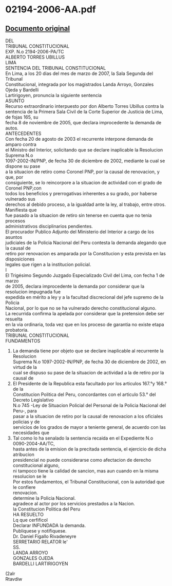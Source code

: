 
02194-2006-AA.pdf
=================
  
[Documento original](https://tc.gob.pe/jurisprudencia/2007/02194-2006-AA.pdf)  
---  
DEL  
TRIBUNAL CONSTITUCIONAL  
EXP. N.o 2194-2006-PA/TC  
ALBERTO TORRES UBILLUS  
LIMA  
SENTENCIA DEL TRIBUNAL CONSTITUCIONAL  
En Lima, a los 20 dias del mes de marzo de 2007, la Sala Segunda del Tribunal  
Constitucional, integrada por los magistrados Landa Arroyo, Gonzales Ojeda y Bardelli  
Lartirigoyen, pronuncia la siguiente sentencia  
ASUNTO  
Recurso extraordinario interpuesto por don Alberto Torres Ubillus contra la  
sentencia de la Primera Sala Civil de la Corte Superior de Justicia de Lima, de fojas 165, su  
fecha 8 de noviembre de 2005, que declara improcedente la demanda de autos.  
ANTECEDENTES  
Con fecha 20 de agosto de 2003 el recurrente interpone demanda de amparo contra  
el Ministro del Interior, solicitando que se declare inaplicable la Resolucion Suprema N.o  
1097-2002-IN/PNP, de fecha 30 de diciembre de 2002, mediante la cual se dispone su pase  
a la situacion de retiro como Coronel PNP, por la causal de renovacion, y que, por  
consiguiente, se lo reincorpore a la situacion de actividad con el grado de Coronel PNP,con  
todos los beneficios y prerrogativas inherentes a su grado, por haberse vulnerado sus  
derechos al debido proceso, a la igualdad ante la ley, al trabajo, entre otros. Manifiesta que  
fue pasado a la situacion de retiro sin tenerse en cuenta que no tenia procesos  
administrativos disciplinarios pendientes.  
El procurador Publico Adjunto del Ministerio del Interior a cargo de los asuntos  
judiciales de la Policia Nacional del Peru contesta la demanda alegando que la causal de  
retiro por renovacion es amparada por la Constitucion y esta prevista en las disposiciones  
legales que rigen a la institucion policial.  
I  
El Trigésimo Segundo Juzgado Especializado Civil del Lima, con fecha 1 de marzo  
de 2005, declara improcedente la demanda por considerar que la resolucion impugnada fue  
expedida en mérito a ley y a la facultad discrecional del jefe supremo de la Policia  
Nacional, por lo que no se ha vulnerado derecho constitucional alguno.  
La recurrida confirma la apelada por considerar que la pretension debe ser resuelta  
en la via ordinaria, toda vez que en los proceso de garantia no existe etapa probatoria.  
TRIBUNAL CONSTITUCIONAL  
FUNDAMENTOS  
1. La demanda tiene por objeto que se declare inaplicable al recurrente la Resolucion  
Suprema N.o 1097-2002-IN/PNP, de fecha 30 de diciembre de 2002, en virtud de la  
cual se dispuso su pase de la situacion de actividad a la de retiro por la causal de  
2. El Presidente de la Republica esta facultado por los articulos 167.°y 168.° de la  
Constitucion Politica del Peru, concordantes con el articulo 53.° del Decreto Legislativo  
N.o 745 -Ley de Situacion Policial del Personal de la Policia Nacional del Peru-, para  
pasar a la situacion de retiro por la causal de renovacion a los oficiales policias y de  
servicios de los grados de mayor a teniente general, de acuerdo con las necesidades que  
3. Tal como lo ha senalado la sentencia recaida en el Expediente N.o 0090-2004-AA/TC,  
hasta antes de la emision de la precitada sentencia, el ejercicio de dicha atribucion  
presidencial no puede considerarse como afectacion de derecho constitucional alguno,  
ni tampoco tiene la calidad de sancion, mas aun cuando en la misma resolucion se le  
Por estos fundamentos, el Tribunal Constitucional, con la autoridad que le confiere  
renovacion.  
determine la Policia Nacional.  
agradece al actor por los servicios prestados a la Nacion.  
la Constitucion Politica del Peru  
HA RESUELTO  
Lq que cerfificol  
Declarar INFUNDADA la demanda.  
Publiquese y notifiquese.  
Dr. Daniel Figallo Rivadeneyre  
SERRETARIO RELATOR le'  
SS.  
LANDA ARROYO  
GONZALES OJEDA  
BARDELLI LARTIRIGOYEN  
  
(2alr  
Rtavdiw